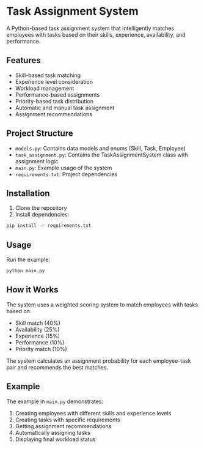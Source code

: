 # Task Assignment System

A Python-based task assignment system that intelligently matches employees with tasks based on their skills, experience, availability, and performance.

## Features

- Skill-based task matching
- Experience level consideration
- Workload management
- Performance-based assignments
- Priority-based task distribution
- Automatic and manual task assignment
- Assignment recommendations

## Project Structure

- `models.py`: Contains data models and enums (Skill, Task, Employee)
- `task_assignment.py`: Contains the TaskAssignmentSystem class with assignment logic
- `main.py`: Example usage of the system
- `requirements.txt`: Project dependencies

## Installation

1. Clone the repository
2. Install dependencies:
```bash
pip install -r requirements.txt
```

## Usage

Run the example:
```bash
python main.py
```

## How it Works

The system uses a weighted scoring system to match employees with tasks based on:
- Skill match (40%)
- Availability (25%)
- Experience (15%)
- Performance (10%)
- Priority match (10%)

The system calculates an assignment probability for each employee-task pair and recommends the best matches.

## Example

The example in `main.py` demonstrates:
1. Creating employees with different skills and experience levels
2. Creating tasks with specific requirements
3. Getting assignment recommendations
4. Automatically assigning tasks
5. Displaying final workload status 
